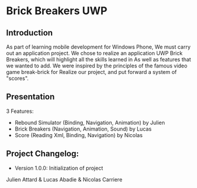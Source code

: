# Brick Breakers UWP

## Introduction

As part of learning mobile development for Windows Phone,
We must carry out an application project. We chose to realize an application
UWP Brick Breakers, which will highlight all the skills learned in
As well as features that we wanted to add.
We were inspired by the principles of the famous video game break-brick for
Realize our project, and put forward a system of "scores".

## Presentation

3 Features:
* Rebound Simulator (Binding, Navigation, Animation) by Julien
* Brick Breakers (Navigation, Animation, Sound) by Lucas
* Score (Reading Xml, Binding, Navigation) by Nicolas

## Project Changelog:

* Version 1.0.0: Initialization of project


Julien Attard & Lucas Abadie & Nicolas Carriere
